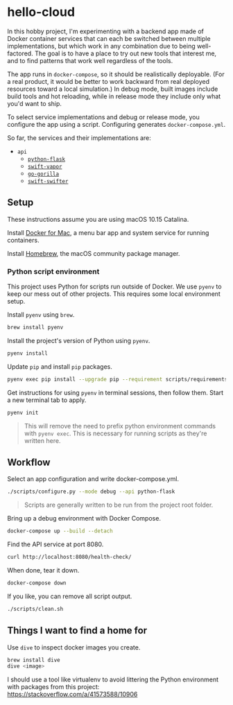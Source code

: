# hello-cloud

In this hobby project, I'm experimenting with a backend app made of Docker
container services that can each be switched between multiple implementations,
but which work in any combination due to being well-factored.
The goal is to have a place to try out new tools that interest me,
and to find patterns that work well regardless of the tools.

The app runs in `docker-compose`, so it should be realistically deployable.
(For a real product, it would be better to work backward from real deployed
resources toward a local simulation.) In debug mode, built images include
build tools and hot reloading, while in release mode they include
only what you'd want to ship.

To select service implementations and debug or release mode, you configure
the app using a script. Configuring generates `docker-compose.yml`.

So far, the services and their implementations are:

- `api`
    - [`python-flask`](https://palletsprojects.com/p/flask/)
    - [`swift-vapor`](https://vapor.codes) 
    - [`go-gorilla`](https://www.gorillatoolkit.org) 
    - [`swift-swifter`](https://github.com/httpswift/swifter) 

## Setup

These instructions assume you are using macOS 10.15 Catalina.

Install [Docker for Mac](
    https://hub.docker.com/editions/community/docker-ce-desktop-mac/
), a menu bar app and system service for running containers.

Install [Homebrew](https://brew.sh), the macOS community package manager.

### Python script environment

This project uses Python for scripts run outside of Docker.
We use `pyenv` to keep our mess out of other projects.
This requires some local environment setup.

Install `pyenv` using `brew`.

```bash
brew install pyenv
```

Install the project's version of Python using `pyenv`.

```bash
pyenv install
```

Update `pip` and install `pip` packages.

```bash
pyenv exec pip install --upgrade pip --requirement scripts/requirements.txt
```

Get instructions for using `pyenv` in terminal sessions, then follow them.
Start a new terminal tab to apply.

```bash
pyenv init
```

> This will remove the need to prefix python environment commands with
> `pyenv exec`. This is necessary for running scripts as they're written here.

## Workflow

Select an app configuration and write docker-compose.yml.

```bash
./scripts/configure.py --mode debug --api python-flask
```

> Scripts are generally written to be run from the project root folder.

Bring up a debug environment with Docker Compose.

```bash
docker-compose up --build --detach
```

Find the API service at port 8080.

```bash
curl http://localhost:8080/health-check/
```

When done, tear it down.

```bash
docker-compose down
```

If you like, you can remove all script output.

```bash
./scripts/clean.sh
```

## Things I want to find a home for

Use `dive` to inspect docker images you create.

```bash
brew install dive
dive <image>
```

I should use a tool like virtualenv to avoid littering the Python environment
with packages from this project: https://stackoverflow.com/a/41573588/10906

